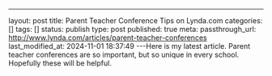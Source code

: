 ---
layout: post
title: Parent Teacher Conference Tips on Lynda.com
categories: []
tags: []
status: publish
type: post
published: true
meta:
  passthrough_url: http://www.lynda.com/articles/parent-teacher-conferences
last_modified_at: 2024-11-01 18:37:49
---Here is my latest article. Parent teacher conferences are so important, but so unique in every school. Hopefully these will be helpful.
